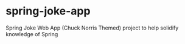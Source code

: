 # spring-joke-app
Spring Joke Web App (Chuck Norris Themed) project to help solidify knowledge of Spring
